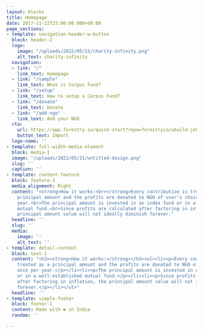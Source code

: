 ```yaml
---
layout: blocks
title: Homepage
date: 2017-11-22T23:00:00.000+00:00
page_sections:
- template: navigation-header-w-button
  block: header-2
  logo:
    image: "/uploads/2022/05/11/charity-infinity.png"
    alt_text: charity-infinity
  navigation:
  - link: "/"
    link_text: Homepage
  - link: "/sample"
    link_text: What is Corpus Fund?
  - link: "/setup"
    link_text: How to setup a Corpus Fund?
  - link: "/donate"
    link_text: Donate
  - link: "/add-ngo"
    link_text: Add your NGO
  cta:
    url: https://app.forestry.io/quick-start?repo=forestryio/ubuild-jekyll&provider=github&engine=jekyll
    button_text: Import
  logo-name: ''
- template: full-width-media-element
  block: media-1
  image: "/uploads/2022/05/31/untitled-design.png"
  slug: ''
  caption: ''
- template: content-feature
  block: feature-1
  media_alignment: Right
  content: "<strong>How it works:<br>​</strong>Every contribution is treated as a
    principal amount and the profits are donated to NGO of user’s choice once per
    year.​<br>The principal amount is invested in an index fund or in a well-established
    mutual fund.​<br>Since profits are calculated after factoring in inflation, the
    principal amount value will not ideally diminish forever."
  headline: ''
  slug: ''
  media:
    image: ''
    alt_text: ''
- template: detail-content
  block: text-1
  content: "<h3><strong>How it works:</strong></h3><ul><li><p>Every contribution is
    treated as a principal amount and the profits are donated to NGO of user’s choice
    once per year.​</p></li><li><p>The principal amount is invested in an index fund
    or in a well-established mutual fund.​</p></li><li><p>Since profits are calculated
    after factoring in inflation, the principal amount value will not ideally diminish
    forever.</p></li></ul>"
  headline: ''
- template: simple-footer
  block: footer-1
  content: Made with ❤︎ in India
  random: ''

---
```

